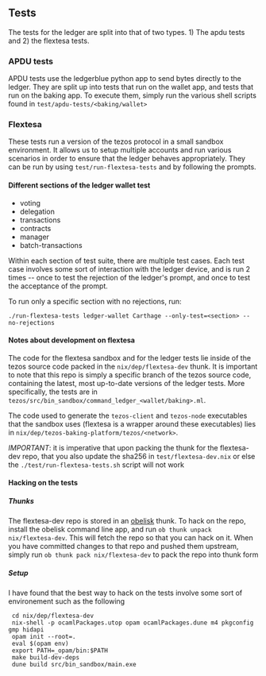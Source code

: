 ## Tests

The tests for the ledger are split into that of two types. 1) The apdu tests and 2) the flextesa tests.

### APDU tests
APDU tests use the ledgerblue python app to send bytes directly to the ledger. 
They are split up into tests that run on the wallet app, and tests that run on the baking app. To execute them, simply run
the various shell scripts found in `test/apdu-tests/<baking/wallet>`

### Flextesa
These tests run a version of the tezos protocol in a small sandbox environment. It allows us to setup multiple accounts
and run various scenarios in order to ensure that the ledger behaves appropriately. They can be run by using `test/run-flextesa-tests` and by
following the prompts. 


#### Different sections of the ledger wallet test

- voting
- delegation
- transactions
- contracts
- manager
- batch-transactions

Within each section of test suite, there are multiple test cases. Each test case involves some sort of interaction with the ledger device, and
is run 2 times -- once to test the rejection of the ledger's prompt, and once to test the acceptance of the prompt.

To run only a specific section with no rejections, run:
```
./run-flextesa-tests ledger-wallet Carthage --only-test=<section> --no-rejections
```

#### Notes about development on flextesa
The code for the flextesa sandbox and for the ledger tests lie inside of the tezos source code packed in the `nix/dep/flextesa-dev` thunk. It is
important to note that this repo is simply a specific branch of the tezos source code, containing the latest, most up-to-date versions of the ledger tests.
More specifically, the tests are in `tezos/src/bin_sandbox/command_ledger_<wallet/baking>.ml`.

The code used to generate the `tezos-client` and `tezos-node` executables that the sandbox uses (flextesa is a wrapper around these executables)
lies in `nix/dep/tezos-baking-platform/tezos/<network>`.

*IMPORTANT*: it is imperative that upon packing the thunk for the flextesa-dev repo, that you also update the sha256 in `test/flextesa-dev.nix` or
else the `./test/run-flextesa-tests.sh` script will not work

#### Hacking on the tests
##### Thunks
The flextesa-dev repo is stored in an [obelisk](https://github.com/obsidiansystems/obelisk) thunk. To hack on the repo,
install the obelisk command line app, and run `ob thunk unpack nix/flextesa-dev`. This will fetch the repo so that you
can hack on it. When you have committed changes to that repo and pushed them upstream, simply run `ob thunk pack nix/flextesa-dev` to
pack the repo into thunk form

##### Setup
I have found that the best way to hack on the tests involve some sort of environement such as the following
```
 cd nix/dep/flextesa-dev
 nix-shell -p ocamlPackages.utop opam ocamlPackages.dune m4 pkgconfig gmp hidapi                   
 opam init --root=.                                                                                
 eval $(opam env)                                                                                  
 export PATH=_opam/bin:$PATH
 make build-dev-deps
 dune build src/bin_sandbox/main.exe
```
